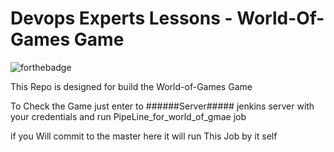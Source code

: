 # Devops Experts Lessons - World-Of-Games Game

![forthebadge](https://forthebadge.com/images/badges/made-with-python.svg)

This Repo is designed for build the World-of-Games Game

To Check the Game just enter to ######Server##### jenkins server with your credentials  and run 	PipeLine_for_world_of_gmae job


if you Will commit to the master here it will run This Job by it self

